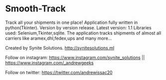 # Smooth-Track
Track all your shipments in one place! Application fully written in python(Tkinter).
Version by version release. Latest version: 1.1
Libraries used: Selenium,Tkinter,sqlite.
The application tracks shipments of almost all carriers like aramex,dhl,fedex,ups and many more...

Created by Synite Solutions. <http://synitesolutions.ml>

Follow on instagram: <https://www.instagram.com/synite_solutions> || <https://www.instagram.com/_andrewgeeks>

Follow on twitter: <https://twitter.com/andrewissac20>
